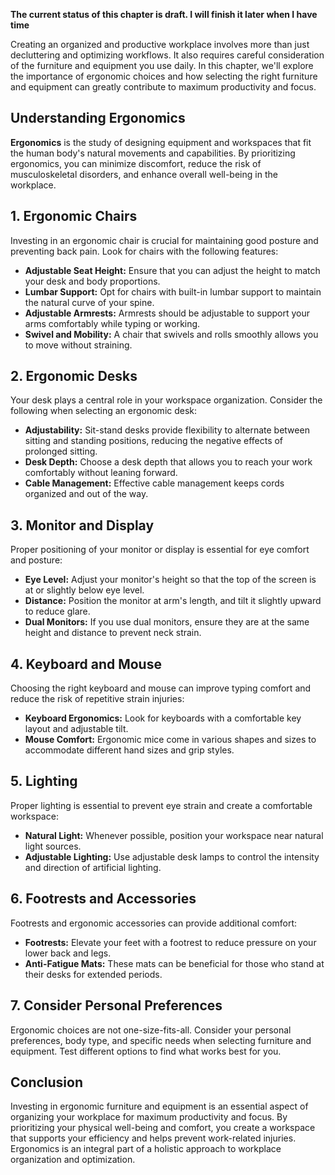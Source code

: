 **The current status of this chapter is draft. I will finish it later when I have time**

Creating an organized and productive workplace involves more than just decluttering and optimizing workflows. It also requires careful consideration of the furniture and equipment you use daily. In this chapter, we'll explore the importance of ergonomic choices and how selecting the right furniture and equipment can greatly contribute to maximum productivity and focus.

Understanding Ergonomics
------------------------

**Ergonomics** is the study of designing equipment and workspaces that fit the human body's natural movements and capabilities. By prioritizing ergonomics, you can minimize discomfort, reduce the risk of musculoskeletal disorders, and enhance overall well-being in the workplace.

**1. Ergonomic Chairs**
-----------------------

Investing in an ergonomic chair is crucial for maintaining good posture and preventing back pain. Look for chairs with the following features:

* **Adjustable Seat Height:** Ensure that you can adjust the height to match your desk and body proportions.
* **Lumbar Support:** Opt for chairs with built-in lumbar support to maintain the natural curve of your spine.
* **Adjustable Armrests:** Armrests should be adjustable to support your arms comfortably while typing or working.
* **Swivel and Mobility:** A chair that swivels and rolls smoothly allows you to move without straining.

**2. Ergonomic Desks**
----------------------

Your desk plays a central role in your workspace organization. Consider the following when selecting an ergonomic desk:

* **Adjustability:** Sit-stand desks provide flexibility to alternate between sitting and standing positions, reducing the negative effects of prolonged sitting.
* **Desk Depth:** Choose a desk depth that allows you to reach your work comfortably without leaning forward.
* **Cable Management:** Effective cable management keeps cords organized and out of the way.

**3. Monitor and Display**
--------------------------

Proper positioning of your monitor or display is essential for eye comfort and posture:

* **Eye Level:** Adjust your monitor's height so that the top of the screen is at or slightly below eye level.
* **Distance:** Position the monitor at arm's length, and tilt it slightly upward to reduce glare.
* **Dual Monitors:** If you use dual monitors, ensure they are at the same height and distance to prevent neck strain.

**4. Keyboard and Mouse**
-------------------------

Choosing the right keyboard and mouse can improve typing comfort and reduce the risk of repetitive strain injuries:

* **Keyboard Ergonomics:** Look for keyboards with a comfortable key layout and adjustable tilt.
* **Mouse Comfort:** Ergonomic mice come in various shapes and sizes to accommodate different hand sizes and grip styles.

**5. Lighting**
---------------

Proper lighting is essential to prevent eye strain and create a comfortable workspace:

* **Natural Light:** Whenever possible, position your workspace near natural light sources.
* **Adjustable Lighting:** Use adjustable desk lamps to control the intensity and direction of artificial lighting.

**6. Footrests and Accessories**
--------------------------------

Footrests and ergonomic accessories can provide additional comfort:

* **Footrests:** Elevate your feet with a footrest to reduce pressure on your lower back and legs.
* **Anti-Fatigue Mats:** These mats can be beneficial for those who stand at their desks for extended periods.

**7. Consider Personal Preferences**
------------------------------------

Ergonomic choices are not one-size-fits-all. Consider your personal preferences, body type, and specific needs when selecting furniture and equipment. Test different options to find what works best for you.

**Conclusion**
--------------

Investing in ergonomic furniture and equipment is an essential aspect of organizing your workplace for maximum productivity and focus. By prioritizing your physical well-being and comfort, you create a workspace that supports your efficiency and helps prevent work-related injuries. Ergonomics is an integral part of a holistic approach to workplace organization and optimization.
